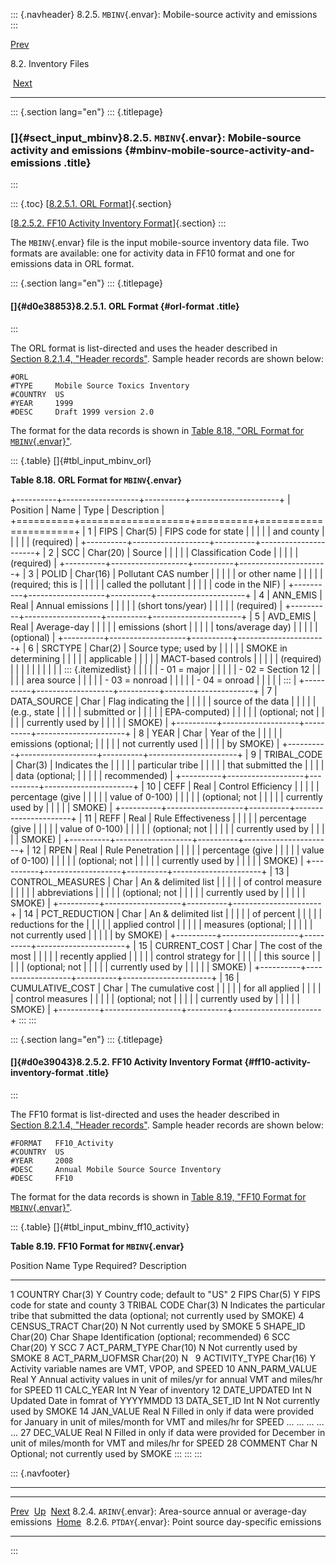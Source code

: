 ::: {.navheader}
8.2.5. `MBINV`{.envar}: Mobile-source activity and emissions
:::

[Prev](ch08s02s04.html) 

8.2. Inventory Files

 [Next](ch08s02s06.html)

------------------------------------------------------------------------

::: {.section lang="en"}
::: {.titlepage}
<div>

<div>

### []{#sect_input_mbinv}8.2.5. `MBINV`{.envar}: Mobile-source activity and emissions {#mbinv-mobile-source-activity-and-emissions .title}

</div>

</div>
:::

::: {.toc}
[[8.2.5.1. ORL Format](ch08s02s05.html#d0e38853)]{.section}

[[8.2.5.2. FF10 Activity Inventory
Format](ch08s02s05.html#d0e39043)]{.section}
:::

The `MBINV`{.envar} file is the input mobile-source inventory data file.
Two formats are available: one for activity data in FF10 format and one
for emissions data in ORL format.

::: {.section lang="en"}
::: {.titlepage}
<div>

<div>

#### []{#d0e38853}8.2.5.1. ORL Format {#orl-format .title}

</div>

</div>
:::

The ORL format is list-directed and uses the header described in
[Section 8.2.1.4, "Header
records"](ch08s02.html#sect_input_inventory_header "8.2.1.4. Header records").
Sample header records are shown below:

``` {.programlisting}
#ORL
#TYPE     Mobile Source Toxics Inventory
#COUNTRY  US
#YEAR     1999
#DESC     Draft 1999 version 2.0
```

The format for the data records is shown in [Table 8.18, "ORL Format for
`MBINV`{.envar}"](ch08s02s05.html#tbl_input_mbinv_orl "Table 8.18. ORL Format for MBINV").

::: {.table}
[]{#tbl_input_mbinv_orl}

**Table 8.18. ORL Format for `MBINV`{.envar}**

+----------+-------------------+----------+----------------------+
| Position | Name              | Type     | Description          |
+==========+===================+==========+======================+
| 1        | FIPS              | Char(5)  | FIPS code for state  |
|          |                   |          | and county           |
|          |                   |          | (required)           |
+----------+-------------------+----------+----------------------+
| 2        | SCC               | Char(20) | Source               |
|          |                   |          | Classification Code  |
|          |                   |          | (required)           |
+----------+-------------------+----------+----------------------+
| 3        | POLID             | Char(16) | Pollutant CAS number |
|          |                   |          | or other name        |
|          |                   |          | (required; this is   |
|          |                   |          | called the pollutant |
|          |                   |          | code in the NIF)     |
+----------+-------------------+----------+----------------------+
| 4        | ANN\_EMIS         | Real     | Annual emissions     |
|          |                   |          | (short tons/year)    |
|          |                   |          | (required)           |
+----------+-------------------+----------+----------------------+
| 5        | AVD\_EMIS         | Real     | Average-day          |
|          |                   |          | emissions (short     |
|          |                   |          | tons/average day)    |
|          |                   |          | (optional)           |
+----------+-------------------+----------+----------------------+
| 6        | SRCTYPE           | Char(2)  | Source type; used by |
|          |                   |          | SMOKE in determining |
|          |                   |          | applicable           |
|          |                   |          | MACT-based controls  |
|          |                   |          | (required)           |
|          |                   |          |                      |
|          |                   |          | ::: {.itemizedlist}  |
|          |                   |          | -   01 = major       |
|          |                   |          | -   02 = Section 12  |
|          |                   |          |     area source      |
|          |                   |          | -   03 = nonroad     |
|          |                   |          | -   04 = onroad      |
|          |                   |          | :::                  |
+----------+-------------------+----------+----------------------+
| 7        | DATA\_SOURCE      | Char     | Flag indicating the  |
|          |                   |          | source of the data   |
|          |                   |          | (e.g., state         |
|          |                   |          | submitted or         |
|          |                   |          | EPA-computed)        |
|          |                   |          | (optional; not       |
|          |                   |          | currently used by    |
|          |                   |          | SMOKE)               |
+----------+-------------------+----------+----------------------+
| 8        | YEAR              | Char     | Year of the          |
|          |                   |          | emissions (optional; |
|          |                   |          | not currently used   |
|          |                   |          | by SMOKE)            |
+----------+-------------------+----------+----------------------+
| 9        | TRIBAL\_CODE      | Char(3)  | Indicates the        |
|          |                   |          | particular tribe     |
|          |                   |          | that submitted the   |
|          |                   |          | data (optional;      |
|          |                   |          | recommended)         |
+----------+-------------------+----------+----------------------+
| 10       | CEFF              | Real     | Control Efficiency   |
|          |                   |          | percentage (give     |
|          |                   |          | value of 0-100)      |
|          |                   |          | (optional; not       |
|          |                   |          | currently used by    |
|          |                   |          | SMOKE)               |
+----------+-------------------+----------+----------------------+
| 11       | REFF              | Real     | Rule Effectiveness   |
|          |                   |          | percentage (give     |
|          |                   |          | value of 0-100)      |
|          |                   |          | (optional; not       |
|          |                   |          | currently used by    |
|          |                   |          | SMOKE)               |
+----------+-------------------+----------+----------------------+
| 12       | RPEN              | Real     | Rule Penetration     |
|          |                   |          | percentage (give     |
|          |                   |          | value of 0-100)      |
|          |                   |          | (optional; not       |
|          |                   |          | currently used by    |
|          |                   |          | SMOKE)               |
+----------+-------------------+----------+----------------------+
| 13       | CONTROL\_MEASURES | Char     | An & delimited list  |
|          |                   |          | of control measure   |
|          |                   |          | abbreviations        |
|          |                   |          | (optional; not       |
|          |                   |          | currently used by    |
|          |                   |          | SMOKE)               |
+----------+-------------------+----------+----------------------+
| 14       | PCT\_REDUCTION    | Char     | An & delimited list  |
|          |                   |          | of percent           |
|          |                   |          | reductions for the   |
|          |                   |          | applied control      |
|          |                   |          | measures (optional;  |
|          |                   |          | not currently used   |
|          |                   |          | by SMOKE)            |
+----------+-------------------+----------+----------------------+
| 15       | CURRENT\_COST     | Char     | The cost of the most |
|          |                   |          | recently applied     |
|          |                   |          | control strategy for |
|          |                   |          | this source          |
|          |                   |          | (optional; not       |
|          |                   |          | currently used by    |
|          |                   |          | SMOKE)               |
+----------+-------------------+----------+----------------------+
| 16       | CUMULATIVE\_COST  | Char     | The cumulative cost  |
|          |                   |          | for all applied      |
|          |                   |          | control measures     |
|          |                   |          | (optional; not       |
|          |                   |          | currently used by    |
|          |                   |          | SMOKE)               |
+----------+-------------------+----------+----------------------+
:::
:::

::: {.section lang="en"}
::: {.titlepage}
<div>

<div>

#### []{#d0e39043}8.2.5.2. FF10 Activity Inventory Format {#ff10-activity-inventory-format .title}

</div>

</div>
:::

The FF10 format is list-directed and uses the header described in
[Section 8.2.1.4, "Header
records"](ch08s02.html#sect_input_inventory_header "8.2.1.4. Header records").
Sample header records are shown below:

``` {.programlisting}
#FORMAT   FF10_Activity
#COUNTRY  US
#YEAR     2008
#DESC     Annual Mobile Source Source Inventory
#DESC     FF10
```

The format for the data records is shown in [Table 8.19, "FF10 Format
for
`MBINV`{.envar}"](ch08s02s05.html#tbl_input_mbinv_ff10_activity "Table 8.19. FF10 Format for MBINV").

::: {.table}
[]{#tbl_input_mbinv_ff10_activity}

**Table 8.19. FF10 Format for `MBINV`{.envar}**

  Position   Name                Type       Required?   Description
  ---------- ------------------- ---------- ----------- ---------------------------------------------------------------------------------------------------------
  1          COUNTRY             Char(3)    Y           Country code; default to \"US\"
  2          FIPS                Char(5)    Y           FIPS code for state and county
  3          TRIBAL CODE         Char(3)    N           Indicates the particular tribe that submitted the data (optional; not currently used by SMOKE)
  4          CENSUS\_TRACT       Char(20)   N           Not currently used by SMOKE
  5          SHAPE\_ID           Char(20)   Char        Shape Identification (optional; recommended)
  6          SCC                 Char(20)   Y           SCC
  7          ACT\_PARM\_TYPE     Char(10)   N           Not currently used by SMOKE
  8          ACT\_PARM\_UOFMSR   Char(20)   N            
  9          ACTIVITY\_TYPE      Char(16)   Y           Activity variable names are VMT, VPOP, and SPEED
  10         ANN\_PARM\_VALUE    Real       Y           Annual activity values in unit of miles/yr for annual VMT and miles/hr for SPEED
  11         CALC\_YEAR          Int        N           Year of inventory
  12         DATE\_UPDATED       Int        N           Updated Date in fomrat of YYYYMMDD
  13         DATA\_SET\_ID       Int        N           Not currently used by SMOKE
  14         JAN\_VALUE          Real       N           Filled in only if data were provided for January in unit of miles/month for VMT and miles/hr for SPEED
  \...       \...                \...       \...        \...
  27         DEC\_VALUE          Real       N           Filled in only if data were provided for December in unit of miles/month for VMT and miles/hr for SPEED
  28         COMMENT             Char       N           Optional; not currently used by SMOKE
:::
:::
:::

::: {.navfooter}

------------------------------------------------------------------------

  ---------------------------------------------------------------------- -------------------- --------------------------------------------------------------
  [Prev](ch08s02s04.html)                                                 [Up](ch08s02.html)                                         [Next](ch08s02s06.html)
  8.2.4. `ARINV`{.envar}: Area-source annual or average-day emissions     [Home](index.html)     8.2.6. `PTDAY`{.envar}: Point source day-specific emissions
  ---------------------------------------------------------------------- -------------------- --------------------------------------------------------------
:::
